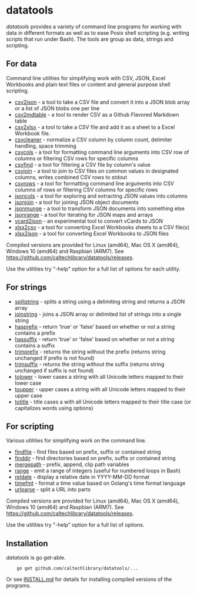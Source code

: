 
# datatools

_datatools_ provides a variety of command line programs for working with data in different formats as well as to ease
Posix shell scripting (e.g. writing scripts that run under Bash). The tools are group as data, strings and scripting.

## For data

Command line utilities for simplifying work with CSV, JSON, Excel Workbooks and plain text files or content and
general purpose shell scripting. 

+ [csv2json](docs/csv2json.html) - a tool to take a CSV file and convert it into a JSON blob array or a list of JSON blobs one per line
+ [csv2mdtable](docs/csv2mdtable.html) - a tool to render CSV as a Github Flavored Markdown table
+ [csv2xlsx](docs/csv2xlsx.html) - a tool to take a CSV file and add it as a sheet to a Excel Workbook file.
+ [csvcleaner](docs/csvcleaner.html) - normalize a CSV column by column count, delimiter handling, space trimming
+ [csvcols](docs/csvcols.html) - a tool for formatting command line arguments into CSV row of columns or filtering CSV rows for specific columns
+ [csvfind](docs/csvfind.html) - a tool for filtering a CSV file by column's value 
+ [csvjoin](docs/csvjoin.html) - a tool to join to CSV files on common values in designated columns, writes combined CSV rows to stdout
+ [csvrows](docs/csvrows.html) - a tool for formatting command line arguments into CSV columns of rows or filtering CSV columns for specific rows
+ [jsoncols](docs/jsoncols.html) - a tool for exploring and extracting JSON values into columns
+ [jsonjoin](docs/jsonjoin.html) - a tool for joining JSON object documents
+ [jsonmunge](docs/jsonmunge.html) - a tool to transform JSON documents into something else
+ [jsonrange](docs/jsonrange.html) - a tool for iterating for JSON maps and arrays
+ [vcard2json](docs/vcard2json.html) - an experimental tool to convert vCards to JSON
+ [xlsx2csv](docs/xlsx2csv.html) - a tool for converting Excel Workbooks sheets to a CSV file(s)
+ [xlsx2json](docs/xlsx2json.html) - a tool for converting Excel Workbooks to JSON files


Compiled versions are provided for Linux (amd64), Mac OS X (amd64),
Windows 10 (amd64) and Raspbian (ARM7). See https://github.com/caltechlibrary/datatools/releases.

Use the utilities try "-help" option for a full list of options for each utility.

## For strings

+ [splitstring](docs/splitstring.html) - splits a string using a delimiting string and returns a JSON array
+ [joinstring](docs/joinstring.html) - joins a JSON array or delimited list of strings into a single string 
+ [hasprefix](docs/hasprefix.html) - return 'true' or 'false' based on whether or not a string contains a prefix
+ [hassuffix](docs/hassuffix.html) - return 'true' or 'false' based on whether or not a string contains a suffix
+ [trimprefix](docs/trimprefix.html) - returns the string without the prefix (returns string unchanged if prefix is not found)
+ [trimsuffix](docs/trimsuffix.html) - returns the string without the suffix (returns string unchanged if suffix is not found)
+ [tolower](docs/tolower.html) - lower cases a string with all Unicode letters mapped to their lower case
+ [toupper](docs/toupper.html) - upper cases a string with all Unicode letters mapped to their upper case
+ [totitle](docs/totitle.html) - title cases a with all Unicode letters mapped to their title case (or capitalizes words using options)

## For scripting

Various utilities for simplifying work on the command line. 

+ [findfile](docs/findfile.html) - find files based on prefix, suffix or contained string
+ [finddir](docs/finddir.html) - find directories based on prefix, suffix or contained string
+ [mergepath](docs/mergepath.html) - prefix, append, clip path variables
+ [range](docs/range.html) - emit a range of integers (useful for numbered loops in Bash)
+ [reldate](docs/reldate.html) - display a relative date in YYYY-MM-DD format
+ [timefmt](docs/timefmt.html) - format a time value based on Golang's time format language
+ [urlparse](docs/urlparse.html) - split a URL into parts

Compiled versions are provided for Linux (amd64), Mac OS X (amd64),
Windows 10 (amd64) and Raspbian (ARM7). See https://github.com/caltechlibrary/datatools/releases.

Use the utilities try "-help" option for a full list of options.


## Installation

_datatools_ is go get-able.

```
    go get github.com/caltechlibrary/datatools/...
```

Or see [INSTALL.md](install.html) for details for installing 
compiled versions of the programs.


